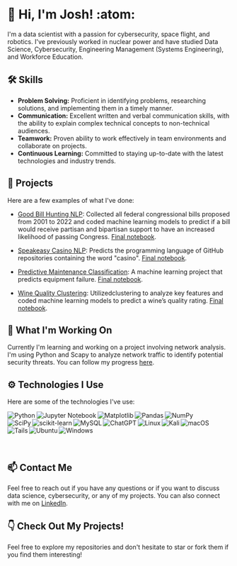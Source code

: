 # :wave: Hi, I'm Josh! :atom:

I'm a data scientist with a passion for cybersecurity, space flight, and robotics. I've previously worked in nuclear power and have studied Data Science, Cybersecurity, Engineering Management (Systems Engineering), and Workforce Education.

## :hammer_and_wrench: Skills

- **Problem Solving:** Proficient in identifying problems, researching solutions, and implementing them in a timely manner.
- **Communication:** Excellent written and verbal communication skills, with the ability to explain complex technical concepts to non-technical audiences.
- **Teamwork:** Proven ability to work effectively in team environments and collaborate on projects.
- **Continuous Learning:** Committed to staying up-to-date with the latest technologies and industry trends.

## :open_file_folder: Projects

Here are a few examples of what I've done:

- [Good Bill Hunting NLP](https://github.com/good-bill-hunting/political_parser): Collected all federal congressional bills proposed from 2001 to 2022 and coded machine learning models to predict if a bill would receive partisan and bipartisan support to have an increased likelihood of passing Congress. [Final notebook](https://github.com/good-bill-hunting/political_parser/blob/main/final_notebook.ipynb).

- [Speakeasy Casino NLP](https://github.com/JoshuaHolt-Tech/ace-archives): Predicts the programming language of GitHub repositories containing the word "casino". [Final notebook](https://github.com/JoshuaHolt-Tech/ace-archives/blob/main/final_product.ipynb).

- [Predictive Maintenance Classification](https://github.com/JoshuaHolt-Tech/proactive-maintence-project): A machine learning project that predicts equipment failure. [Final notebook](https://github.com/JoshuaHolt-Tech/proactive-maintence-project/blob/main/final_pred_maint.ipynb).

- [Wine Quality Clustering](https://github.com/pour-choices/wine_clustering_project): Utilizedclustering to analyze key features and coded machine learning models to predict a wine’s quality rating. [Final notebook](https://github.com/pour-choices/wine_clustering_project/blob/main/blind_tastings.ipynb).

## :telescope: What I'm Working On

Currently I'm learning and working on a project involving network analysis. I'm using Python and Scapy to analyze network traffic to identify potential security threats. You can follow my progress [here](https://github.com/JoshuaHolt-Tech/network_traffic_analysis).

## :gear: Technologies I Use

Here are some of the technologies I've use:

<img align="left" alt="Python" src="https://img.shields.io/badge/python-3670A0?style=for-the-badge&logo=python&logoColor=ffdd54" />&nbsp;
<img align="left" alt="Jupyter Notebook" src="https://img.shields.io/badge/jupyter-%23FA0F00.svg?style=for-the-badge&logo=jupyter&logoColor=white" />&nbsp;
<img align="left" alt="Matplotlib" src="https://img.shields.io/badge/Matplotlib-%23ffffff.svg?style=for-the-badge&logo=Matplotlib&logoColor=black" />&nbsp;
<img align="left" alt="Pandas" src="https://img.shields.io/badge/pandas-%23150458.svg?style=for-the-badge&logo=pandas&logoColor=white" />&nbsp;
<img align="left" alt="NumPy" src="https://img.shields.io/badge/numpy-%23013243.svg?style=for-the-badge&logo=numpy&logoColor=white" />&nbsp;
<img align="left" alt="SciPy" src="https://img.shields.io/badge/SciPy-%230C55A5.svg?style=for-the-badge&logo=scipy&logoColor=%white" />&nbsp;
<img align="left" alt="scikit-learn" src="https://img.shields.io/badge/scikit--learn-%23F7931E.svg?style=for-the-badge&logo=scikit-learn&logoColor=white" />&nbsp;
<img align="left" alt="MySQL" src="https://img.shields.io/badge/mysql-%2300f.svg?style=for-the-badge&logo=mysql&logoColor=white" />&nbsp;
<img align="left" alt="ChatGPT" src="https://img.shields.io/badge/chatGPT-74aa9c?style=for-the-badge&logo=openai&logoColor=white" />&nbsp;
<img align="left" alt="Linux" src="https://img.shields.io/badge/Linux-FCC624?style=for-the-badge&logo=linux&logoColor=black" />&nbsp;
<img align="left" alt="Kali" src="https://img.shields.io/badge/Kali-268BEE?style=for-the-badge&logo=kalilinux&logoColor=white" />&nbsp;
<img align="left" alt="macOS" src="https://img.shields.io/badge/mac%20os-000000?style=for-the-badge&logo=macos&logoColor=F0F0F0" />&nbsp;
<img align="left" alt="Tails" src="https://img.shields.io/badge/Tails%20-56347C?&style=for-the-badge&logo=tails&logoColor=white" />&nbsp;
<img align="left" alt="Ubuntu" src="https://img.shields.io/badge/Ubuntu-E95420?style=for-the-badge&logo=ubuntu&logoColor=white" />&nbsp;
<img align="left" alt="Windows" src="https://img.shields.io/badge/Windows-0078D6?style=for-the-badge&logo=windows&logoColor=white" />&nbsp;

<br/>
<br/>

## :mailbox: Contact Me

Feel free to reach out if you have any questions or if you want to discuss data science, cybersecurity, or any of my projects. You can also connect with me on [LinkedIn](https://www.linkedin.com/in/joshuapholt/).

## :point_down: Check Out My Projects!

Feel free to explore my repositories and don't hesitate to star or fork them if you find them interesting!

<!---
JoshuaHolt-Tech/JoshuaHolt-Tech is a ✨ special ✨ repository because its `README.md` (this file) appears on your GitHub profile.
You can click the Preview link to take a look at your changes.
--->
